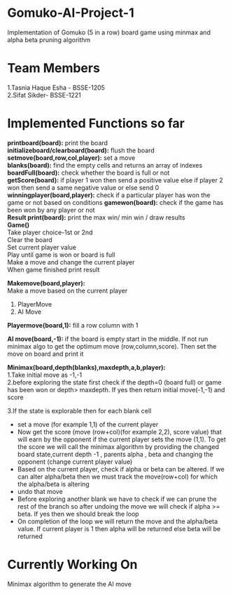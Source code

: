 # Gomuko-AI-Project-1
Implementation of Gomuko (5 in a row) board game using minmax and alpha beta pruning algorithm  

# Team Members  
1.Tasnia Haque Esha - BSSE-1205  
2.Sifat Sikder- BSSE-1221  

# Implemented Functions so far  
**printboard(board):** print the board  
**initializeboard/clearboard(board):** flush the board  
**setmove(board,row,col,player):** set a move  
**blanks(board):** find the empty cells and returns an array of indexes  
**boardFull(board):** check whether the board is full or not  
**getScore(board):** if player 1 won then send a positive value else if player 2 won then send a same negative value or else send 0  
**winningplayer(board,player):** check if a particular player has won the game or not based on conditions
**gamewon(board):**  check if the game has been won by any player or not  
**Result print(board):** print the max win/ min win / draw results  
**Game()**  
  Take player choice-1st or 2nd  
  Clear the board  
  Set current player value  
  Play until game is won or board is full  
  Make a move and change the current player  
  When game finished print result  

**Makemove(board,player):**  
Make a move based on the current player
  1. PlayerMove
  2. AI Move

**Playermove(board,1):** fill a row column with 1  

**AI move(board,-1):** if the board is empty start in the middle. If not run minimax algo to get the optimum move (row,column,score). Then set the move on board and print it


**Minimax(board,depth(blanks),maxdepth,a,b,player):**  
1.Take initial move as -1,-1  
2.before exploring the state first check if the depth=0 (board full) or game has been won or depth> maxdepth. If yes then return initial move(-1,-1) and score  
  
3.If the state is explorable then for each blank cell  
- set a move (for example 1,1) of the current player  
- Now get the score (move (row+col)(for example 2,2), score value)  that will earn by the opponent if the current player sets the move (1,1). To get the score we will call the minimax algorithm by providing the changed board state,current depth -1 , parents alpha , beta and changing the opponent (change current player value)  
- Based on the current player, check if alpha or beta can be altered. If we can alter alpha/beta then we must track the move(row+col) for which the alpha/beta is altering  
- undo that move  
- Before exploring another blank we have to check if we can prune the rest of the branch so after undoing the move we will check if alpha >= beta. If yes then we should break the loop  
- On completion of the loop we will return the move and the alpha/beta value. If current player is 1 then  alpha will be returned else beta will be returned  



# Currently Working On  
Minimax algorithm to generate the AI move

